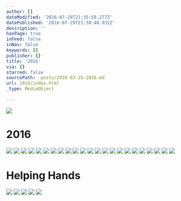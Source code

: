 ```yaml
---
author: []
dateModified: '2016-07-29T21:35:58.277Z'
datePublished: '2016-07-29T21:38:40.932Z'
description: ''
hasPage: true
inFeed: false
inNav: false
keywords: []
publisher: {}
title: '2016'
via: {}
starred: false
sourcePath: _posts/2016-03-25-2016.md
url: 2016/index.html
_type: MediaObject

---
```

![](https://the-grid-user-content.s3-us-west-2.amazonaws.com/77b083ed-495f-4eba-857b-0b4a9d08606f.jpg)

# 2016
![](https://s3-us-west-2.amazonaws.com/the-grid-img/p/86717b954aa4399c217bc0475bc8f1a9bb68c666.jpg)
![](https://imgflo.herokuapp.com/graph/vahj1ThiexotieMo/a875117c5cb962515f816dfcf5d02a4a/croprotate.jpg?cropheight=1880&cropwidth=1398&degrees=0&input=https://the-grid-user-content.s3-us-west-2.amazonaws.com/88a13d32-7626-4440-9083-c301c7418895.jpg&x=0&y=0)
![](https://the-grid-user-content.s3-us-west-2.amazonaws.com/a0970667-cdef-48d2-b25d-f414c9f0ce33.jpg)
![](https://s3-us-west-2.amazonaws.com/the-grid-img/p/178639c5eeeb8c504ba53ac574bb48b5cfe86b4b.jpg)
![](https://s3-us-west-2.amazonaws.com/the-grid-img/p/102d1f3e5535cb0eca48292e03fbcda832388dd1.jpg)
![](https://s3-us-west-2.amazonaws.com/the-grid-img/p/0103517ae84a519852c8320a6035d08e6fc7a591.jpg)
![](https://the-grid-user-content.s3-us-west-2.amazonaws.com/49aa2a44-f6d3-4926-94c5-17181a1cc591.jpg)
![](https://s3-us-west-2.amazonaws.com/the-grid-img/p/72f2bbdaeced0e378c7682c0b09568d7179db4f0.jpg)
![](https://s3-us-west-2.amazonaws.com/the-grid-img/p/91173e3d8d49bbf4b76d686c23a57777dfbcc3d8.jpg)
![](https://the-grid-user-content.s3-us-west-2.amazonaws.com/96accd46-47b2-4aca-b892-d2efcc9d2ab6.jpg)
![](https://s3-us-west-2.amazonaws.com/the-grid-img/p/c978387aa026da148e67b9e0e2c3760ce96aefc3.jpg)
![](https://s3-us-west-2.amazonaws.com/the-grid-img/p/bad8060bfafbb46576f1320152505af455b09952.jpg)
![](https://the-grid-user-content.s3-us-west-2.amazonaws.com/8006d867-32ff-468f-909a-e1caab9ca581.jpg)
![](https://the-grid-user-content.s3-us-west-2.amazonaws.com/17ff6c44-566b-4f1b-bef0-f0468afff296.jpg)
![](https://s3-us-west-2.amazonaws.com/the-grid-img/p/26b1671fc4db8dd67481f8721dd5774a12a8ac6d.jpg)
![](https://the-grid-user-content.s3-us-west-2.amazonaws.com/79e36626-6c8a-45f6-a086-eb861b21a82b.jpg)
![](https://the-grid-user-content.s3-us-west-2.amazonaws.com/cf19bb62-71c4-449d-9602-0595dca98f3a.jpg)
![](https://s3-us-west-2.amazonaws.com/the-grid-img/p/88b2e51f17bf1df14562ddee331d45219e9c0da8.jpg)
![](https://s3-us-west-2.amazonaws.com/the-grid-img/p/2c4baaa8d7ec5f7d40921225bcc2e94a61325a80.jpg)
![](https://s3-us-west-2.amazonaws.com/the-grid-img/p/d6c4f71c21acedd6b669b80ba731627baf44b932.jpg)
![](https://s3-us-west-2.amazonaws.com/the-grid-img/p/3bbe218a4020b4c85b8a503aac1ca5717c8040d5.jpg)
![](https://the-grid-user-content.s3-us-west-2.amazonaws.com/da301136-0222-4209-ae6b-d90448d66857.jpg)
![](https://the-grid-user-content.s3-us-west-2.amazonaws.com/9ce20d55-d8e9-48d4-910b-442cad14c209.jpg)

# Helping Hands
![](https://the-grid-user-content.s3-us-west-2.amazonaws.com/d4014be1-130c-4a7c-bcd7-0ff48cfadb6e.jpg)
![](https://the-grid-user-content.s3-us-west-2.amazonaws.com/e62c3563-8a3b-444e-b86a-7c4d1ff5d028.jpg)
![](https://the-grid-user-content.s3-us-west-2.amazonaws.com/885dc564-5e77-4217-b02b-0cca64dbc232.jpg)
![](https://the-grid-user-content.s3-us-west-2.amazonaws.com/b8de3396-be74-4fee-a72f-b1b7286be9a1.jpg)
![](https://the-grid-user-content.s3-us-west-2.amazonaws.com/92d1a153-3f36-4625-90c8-af2b642fcd01.jpg)